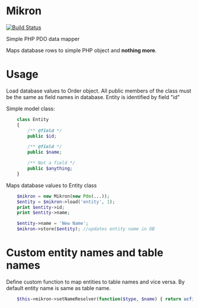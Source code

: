 Mikron
======

[![Build Status](https://travis-ci.org/fordnox/mikron.svg)](https://travis-ci.org/fordnox/mikron)

Simple PHP PDO data mapper

Maps database rows to simple PHP object and **nothing more**.

Usage
======

Load database values to Order object. All public members of the class must be the same as field names in database.
Entity is identified by field "id"

Simple model class:

```php
    class Entity
    {
        /** @field */
        public $id;

        /** @field */
        public $name;

        /** Not a field */
        public $anything;
    }
```

Maps database values to Entity class

```php
    $mikron = new Mikron(new Pdo(...));
    $entity = $mikron->load('entity', 1);
    print $entity->id;
    print $entity->name;

    $entity->name = 'New Name';
    $mikron->store($entity); //updates entity name in DB
```

Custom entity names and table names
======

Define custom function to map entities to table names and vice versa.
By default entity name is same as table name.

```php
    $this->mikron->setNameResolver(function($type, $name) { return ucfirst($name); });
```
